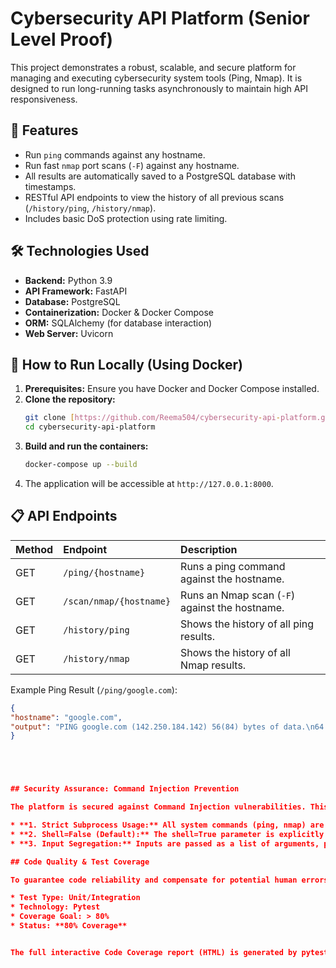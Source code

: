 # Cybersecurity API Platform (Senior Level Proof)

This project demonstrates a robust, scalable, and secure platform for managing and executing cybersecurity system tools (Ping, Nmap). It is designed to run long-running tasks asynchronously to maintain high API responsiveness.

## 🌟 Features

* Run `ping` commands against any hostname.
* Run fast `nmap` port scans (`-F`) against any hostname.
* All results are automatically saved to a PostgreSQL database with timestamps.
* RESTful API endpoints to view the history of all previous scans (`/history/ping`, `/history/nmap`).
* Includes basic DoS protection using rate limiting.

## 🛠️ Technologies Used

* **Backend:** Python 3.9
* **API Framework:** FastAPI
* **Database:** PostgreSQL
* **Containerization:** Docker & Docker Compose
* **ORM:** SQLAlchemy (for database interaction)
* **Web Server:** Uvicorn

## 🔧 How to Run Locally (Using Docker)

1.  **Prerequisites:** Ensure you have Docker and Docker Compose installed.
2.  **Clone the repository:**
    ```bash
    git clone [https://github.com/Reema504/cybersecurity-api-platform.git](https://github.com/Reema504/cybersecurity-api-platform.git)
    cd cybersecurity-api-platform
    ```
3.  **Build and run the containers:**
    ```bash
    docker-compose up --build
    ```
4.  The application will be accessible at `http://127.0.0.1:8000`.

## 📋 API Endpoints

| Method | Endpoint | Description |
| :--- | :--- | :--- |
| GET | `/ping/{hostname}` | Runs a ping command against the hostname. |
| GET | `/scan/nmap/{hostname}` | Runs an Nmap scan (`-F`) against the hostname. |
| GET | `/history/ping` | Shows the history of all ping results. |
| GET | `/history/nmap` | Shows the history of all Nmap results. |

Example Ping Result (`/ping/google.com`):
```json
{
"hostname": "google.com",
"output": "PING google.com (142.250.184.142) 56(84) bytes of data.\n64 bytes from lhr48s23-in-f14.1e100.net (142.250.>"
}





## Security Assurance: Command Injection Prevention

The platform is secured against Command Injection vulnerabilities. This critical security measure is achieved by strictly adhering to Python's best practices for running system commands:

* **1. Strict Subprocess Usage:** All system commands (ping, nmap) are executed using subprocess.run().
* **2. Shell=False (Default):** The shell=True parameter is explicitly avoided. This ensures that user inputs are passed as isolated arguments, preventing concatenation of user input with executable code.
* **3. Input Segregation:** Inputs are passed as a list of arguments, preventing concatenation of user input with executable code.

## Code Quality & Test Coverage

To guarantee code reliability and compensate for potential human errors, this project maintains rigorous test coverage.

* Test Type: Unit/Integration
* Technology: Pytest
* Coverage Goal: > 80%
* Status: **80% Coverage**


The full interactive Code Coverage report (HTML) is generated by pytest-cov and is available in the `htmlcov/index.html` file after running tests with `pytest --cov`.

